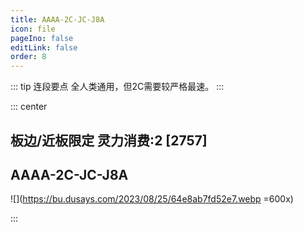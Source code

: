```yaml
---
title: AAAA-2C-JC-J8A
icon: file
pageIno: false
editLink: false
order: 8
---
```


::: tip 连段要点
全人类通用，但2C需要较严格最速。
:::

::: center
## **板边/近板限定 灵力消费:2 [2757]**
## **AAAA-2C-JC-J8A**

![](https://bu.dusays.com/2023/08/25/64e8ab7fd52e7.webp =600x)

:::
